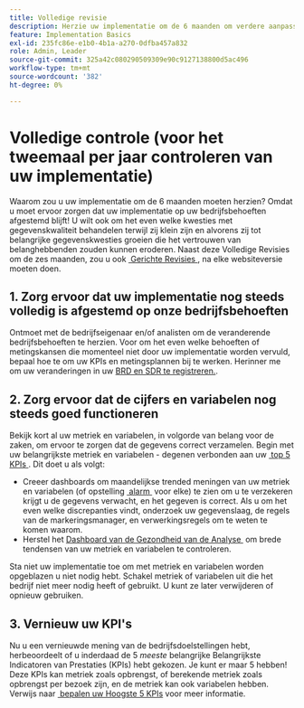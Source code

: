 ```yaml
---
title: Volledige revisie
description: Herzie uw implementatie om de 6 maanden om verdere aanpassing aan bedrijfsbehoeften en KPIs te verzekeren.
feature: Implementation Basics
exl-id: 235fc86e-e1b0-4b1a-a270-0dfba457a832
role: Admin, Leader
source-git-commit: 325a42c080290509309e90c9127138800d5ac496
workflow-type: tm+mt
source-wordcount: '382'
ht-degree: 0%

---
```


# Volledige controle (voor het tweemaal per jaar controleren van uw implementatie)

Waarom zou u uw implementatie om de 6 maanden moeten herzien? Omdat u moet ervoor zorgen dat uw implementatie op uw bedrijfsbehoeften afgestemd blijft! U wilt ook om het even welke kwesties met gegevenskwaliteit behandelen terwijl zij klein zijn en alvorens zij tot belangrijke gegevenskwesties groeien die het vertrouwen van belanghebbenden zouden kunnen eroderen. Naast deze Volledige Revisies om de zes maanden, zou u ook [&#x200B; Gerichte Revisies &#x200B;](/help/implement/review/focused-review.md), na elke websiteversie moeten doen.

## &#x200B;1. Zorg ervoor dat uw implementatie nog steeds volledig is afgestemd op onze bedrijfsbehoeften

Ontmoet met de bedrijfseigenaar en/of analisten om de veranderende bedrijfsbehoeften te herzien. Voor om het even welke behoeften of metingskansen die momenteel niet door uw implementatie worden vervuld, bepaal hoe te om uw KPIs en metingsplannen bij te werken. Herinner me om uw veranderingen in uw [&#x200B; BRD en SDR te registreren.](https://experienceleague.adobe.com/docs/analytics-learn/tutorials/implementation/implementation-basics/creating-a-business-requirements-document.html?lang=nl-NL#implementation).

## &#x200B;2. Zorg ervoor dat de cijfers en variabelen nog steeds goed functioneren

Bekijk kort al uw metriek en variabelen, in volgorde van belang voor de zaken, om ervoor te zorgen dat de gegevens correct verzamelen. Begin met uw belangrijkste metriek en variabelen - degenen verbonden aan uw [&#x200B; top 5 KPIs &#x200B;](/help/implement/review/define-kpis.md#review). Dit doet u als volgt:

* Creeer dashboards om maandelijkse trended meningen van uw metriek en variabelen (of opstelling [&#x200B; alarm &#x200B;](/help/components/alerts/alerts-overview.md) voor elke) te zien om u te verzekeren krijgt u de gegevens verwacht, en het gegeven is correct. Als u om het even welke discrepanties vindt, onderzoek uw gegevenslaag, de regels van de markeringsmanager, en verwerkingsregels om te weten te komen waarom.
* Herstel het [&#x200B; Dashboard van de Gezondheid van de Analyse &#x200B;](https://assets.adobe.com/public/8ff304bb-18e0-434b-54d1-39199422ba1c) om brede tendensen van uw metriek en variabelen te controleren.

Sta niet uw implementatie toe om met metriek en variabelen worden opgeblazen u niet nodig hebt. Schakel metriek of variabelen uit die het bedrijf niet meer nodig heeft of gebruikt. U kunt ze later verwijderen of opnieuw gebruiken.

## &#x200B;3. Vernieuw uw KPI&#39;s

Nu u een vernieuwde mening van de bedrijfsdoelstellingen hebt, herbeoordeelt of u inderdaad de 5 *meeste* belangrijke Belangrijkste Indicatoren van Prestaties (KPIs) hebt gekozen. Je kunt er maar 5 hebben! Deze KPIs kan metriek zoals opbrengst, of berekende metriek zoals opbrengst per bezoek zijn, en de metriek kan ook variabelen hebben. Verwijs naar [&#x200B; bepalen uw Hoogste 5 KPIs &#x200B;](/help/implement/review/define-kpis.md) voor meer informatie.
